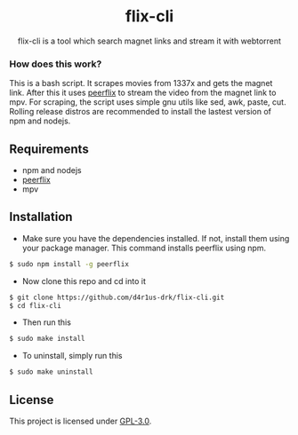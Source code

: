 <h1 align="center">flix-cli</h1>
<p align="center">flix-cli is a tool which search magnet links and stream it with webtorrent</p>

### How does this work?

This is a bash script. It scrapes movies from 1337x and gets the magnet link.
After this it uses [peerflix](https://github.com/mafintosh/peerflix) to stream the video from the magnet link to mpv.
For scraping, the script uses simple gnu utils like sed, awk, paste, cut. Rolling release distros are recommended to install the lastest version of npm and nodejs.

## Requirements

* npm and nodejs
* [peerflix](https://github.com/mafintosh/peerflix)
* mpv

## Installation
* Make sure you have the dependencies installed. If not, install them using your package manager. This command installs peerflix using npm.
```sh
$ sudo npm install -g peerflix
```
* Now clone this repo and cd into it
```sh
$ git clone https://github.com/d4r1us-drk/flix-cli.git
$ cd flix-cli
```
* Then run this
```sh
$ sudo make install
```
* To uninstall, simply run this
```sh
$ sudo make uninstall
```

## License
This project is licensed under [GPL-3.0](https://raw.githubusercontent.com/Illumina/licenses/master/gpl-3.0.txt).
